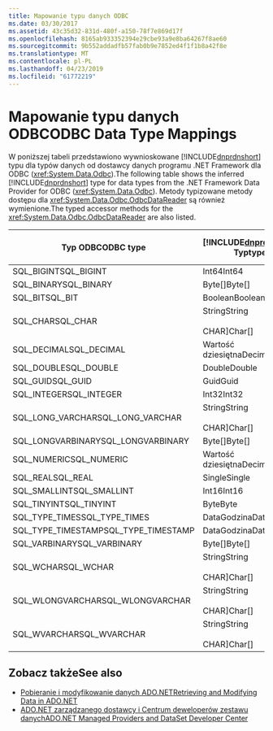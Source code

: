 ```yaml
---
title: Mapowanie typu danych ODBC
ms.date: 03/30/2017
ms.assetid: 43c35d32-831d-480f-a150-78f7e869d17f
ms.openlocfilehash: 8165ab933352394e29cbe93a9e8ba64267f8ae60
ms.sourcegitcommit: 9b552addadfb57fab0b9e7852ed4f1f1b8a42f8e
ms.translationtype: MT
ms.contentlocale: pl-PL
ms.lasthandoff: 04/23/2019
ms.locfileid: "61772219"
---
```

# <a name="odbc-data-type-mappings"></a><span data-ttu-id="e01e6-102">Mapowanie typu danych ODBC</span><span class="sxs-lookup"><span data-stu-id="e01e6-102">ODBC Data Type Mappings</span></span>
<span data-ttu-id="e01e6-103">W poniższej tabeli przedstawiono wywnioskowane [!INCLUDE[dnprdnshort](../../../../includes/dnprdnshort-md.md)] typu dla typów danych od dostawcy danych programu .NET Framework dla ODBC (<xref:System.Data.Odbc>).</span><span class="sxs-lookup"><span data-stu-id="e01e6-103">The following table shows the inferred [!INCLUDE[dnprdnshort](../../../../includes/dnprdnshort-md.md)] type for data types from the .NET Framework Data Provider for ODBC (<xref:System.Data.Odbc>).</span></span> <span data-ttu-id="e01e6-104">Metody typizowane metody dostępu dla <xref:System.Data.Odbc.OdbcDataReader> są również wymienione.</span><span class="sxs-lookup"><span data-stu-id="e01e6-104">The typed accessor methods for the <xref:System.Data.Odbc.OdbcDataReader> are also listed.</span></span>  
  
|<span data-ttu-id="e01e6-105">Typ ODBC</span><span class="sxs-lookup"><span data-stu-id="e01e6-105">ODBC type</span></span>|[!INCLUDE[dnprdnshort](../../../../includes/dnprdnshort-md.md)] <span data-ttu-id="e01e6-106">Typ</span><span class="sxs-lookup"><span data-stu-id="e01e6-106">type</span></span>|[!INCLUDE[dnprdnshort](../../../../includes/dnprdnshort-md.md)] <span data-ttu-id="e01e6-107">typizowane metody dostępu</span><span class="sxs-lookup"><span data-stu-id="e01e6-107">typed accessor</span></span>|  
|---------------|----------------------------------------------------------------------|--------------------------------------------------------------------------------|  
|<span data-ttu-id="e01e6-108">SQL_BIGINT</span><span class="sxs-lookup"><span data-stu-id="e01e6-108">SQL_BIGINT</span></span>|<span data-ttu-id="e01e6-109">Int64</span><span class="sxs-lookup"><span data-stu-id="e01e6-109">Int64</span></span>|<span data-ttu-id="e01e6-110">GetInt64()</span><span class="sxs-lookup"><span data-stu-id="e01e6-110">GetInt64()</span></span>|  
|<span data-ttu-id="e01e6-111">SQL_BINARY</span><span class="sxs-lookup"><span data-stu-id="e01e6-111">SQL_BINARY</span></span>|<span data-ttu-id="e01e6-112">Byte[]</span><span class="sxs-lookup"><span data-stu-id="e01e6-112">Byte[]</span></span>|<span data-ttu-id="e01e6-113">GetBytes()</span><span class="sxs-lookup"><span data-stu-id="e01e6-113">GetBytes()</span></span>|  
|<span data-ttu-id="e01e6-114">SQL_BIT</span><span class="sxs-lookup"><span data-stu-id="e01e6-114">SQL_BIT</span></span>|<span data-ttu-id="e01e6-115">Boolean</span><span class="sxs-lookup"><span data-stu-id="e01e6-115">Boolean</span></span>|<span data-ttu-id="e01e6-116">GetBoolean()</span><span class="sxs-lookup"><span data-stu-id="e01e6-116">GetBoolean()</span></span>|  
|<span data-ttu-id="e01e6-117">SQL_CHAR</span><span class="sxs-lookup"><span data-stu-id="e01e6-117">SQL_CHAR</span></span>|<span data-ttu-id="e01e6-118">String</span><span class="sxs-lookup"><span data-stu-id="e01e6-118">String</span></span><br /><br /> <span data-ttu-id="e01e6-119">CHAR]</span><span class="sxs-lookup"><span data-stu-id="e01e6-119">Char[]</span></span>|<span data-ttu-id="e01e6-120">GetString()</span><span class="sxs-lookup"><span data-stu-id="e01e6-120">GetString()</span></span><br /><br /> <span data-ttu-id="e01e6-121">GetChars()</span><span class="sxs-lookup"><span data-stu-id="e01e6-121">GetChars()</span></span>|  
|<span data-ttu-id="e01e6-122">SQL_DECIMAL</span><span class="sxs-lookup"><span data-stu-id="e01e6-122">SQL_DECIMAL</span></span>|<span data-ttu-id="e01e6-123">Wartość dziesiętna</span><span class="sxs-lookup"><span data-stu-id="e01e6-123">Decimal</span></span>|<span data-ttu-id="e01e6-124">GetDecimal()</span><span class="sxs-lookup"><span data-stu-id="e01e6-124">GetDecimal()</span></span>|  
|<span data-ttu-id="e01e6-125">SQL_DOUBLE</span><span class="sxs-lookup"><span data-stu-id="e01e6-125">SQL_DOUBLE</span></span>|<span data-ttu-id="e01e6-126">Double</span><span class="sxs-lookup"><span data-stu-id="e01e6-126">Double</span></span>|<span data-ttu-id="e01e6-127">GetDouble()</span><span class="sxs-lookup"><span data-stu-id="e01e6-127">GetDouble()</span></span>|  
|<span data-ttu-id="e01e6-128">SQL_GUID</span><span class="sxs-lookup"><span data-stu-id="e01e6-128">SQL_GUID</span></span>|<span data-ttu-id="e01e6-129">Guid</span><span class="sxs-lookup"><span data-stu-id="e01e6-129">Guid</span></span>|<span data-ttu-id="e01e6-130">GetGuid()</span><span class="sxs-lookup"><span data-stu-id="e01e6-130">GetGuid()</span></span>|  
|<span data-ttu-id="e01e6-131">SQL_INTEGER</span><span class="sxs-lookup"><span data-stu-id="e01e6-131">SQL_INTEGER</span></span>|<span data-ttu-id="e01e6-132">Int32</span><span class="sxs-lookup"><span data-stu-id="e01e6-132">Int32</span></span>|<span data-ttu-id="e01e6-133">GetInt32()</span><span class="sxs-lookup"><span data-stu-id="e01e6-133">GetInt32()</span></span>|  
|<span data-ttu-id="e01e6-134">SQL_LONG_VARCHAR</span><span class="sxs-lookup"><span data-stu-id="e01e6-134">SQL_LONG_VARCHAR</span></span>|<span data-ttu-id="e01e6-135">String</span><span class="sxs-lookup"><span data-stu-id="e01e6-135">String</span></span><br /><br /> <span data-ttu-id="e01e6-136">CHAR]</span><span class="sxs-lookup"><span data-stu-id="e01e6-136">Char[]</span></span>|<span data-ttu-id="e01e6-137">GetString()</span><span class="sxs-lookup"><span data-stu-id="e01e6-137">GetString()</span></span><br /><br /> <span data-ttu-id="e01e6-138">GetChars()</span><span class="sxs-lookup"><span data-stu-id="e01e6-138">GetChars()</span></span>|  
|<span data-ttu-id="e01e6-139">SQL_LONGVARBINARY</span><span class="sxs-lookup"><span data-stu-id="e01e6-139">SQL_LONGVARBINARY</span></span>|<span data-ttu-id="e01e6-140">Byte[]</span><span class="sxs-lookup"><span data-stu-id="e01e6-140">Byte[]</span></span>|<span data-ttu-id="e01e6-141">GetBytes()</span><span class="sxs-lookup"><span data-stu-id="e01e6-141">GetBytes()</span></span>|  
|<span data-ttu-id="e01e6-142">SQL_NUMERIC</span><span class="sxs-lookup"><span data-stu-id="e01e6-142">SQL_NUMERIC</span></span>|<span data-ttu-id="e01e6-143">Wartość dziesiętna</span><span class="sxs-lookup"><span data-stu-id="e01e6-143">Decimal</span></span>|<span data-ttu-id="e01e6-144">GetDecimal()</span><span class="sxs-lookup"><span data-stu-id="e01e6-144">GetDecimal()</span></span>|  
|<span data-ttu-id="e01e6-145">SQL_REAL</span><span class="sxs-lookup"><span data-stu-id="e01e6-145">SQL_REAL</span></span>|<span data-ttu-id="e01e6-146">Single</span><span class="sxs-lookup"><span data-stu-id="e01e6-146">Single</span></span>|<span data-ttu-id="e01e6-147">GetFloat()</span><span class="sxs-lookup"><span data-stu-id="e01e6-147">GetFloat()</span></span>|  
|<span data-ttu-id="e01e6-148">SQL_SMALLINT</span><span class="sxs-lookup"><span data-stu-id="e01e6-148">SQL_SMALLINT</span></span>|<span data-ttu-id="e01e6-149">Int16</span><span class="sxs-lookup"><span data-stu-id="e01e6-149">Int16</span></span>|<span data-ttu-id="e01e6-150">GetInt16()</span><span class="sxs-lookup"><span data-stu-id="e01e6-150">GetInt16()</span></span>|  
|<span data-ttu-id="e01e6-151">SQL_TINYINT</span><span class="sxs-lookup"><span data-stu-id="e01e6-151">SQL_TINYINT</span></span>|<span data-ttu-id="e01e6-152">Byte</span><span class="sxs-lookup"><span data-stu-id="e01e6-152">Byte</span></span>|<span data-ttu-id="e01e6-153">GetByte()</span><span class="sxs-lookup"><span data-stu-id="e01e6-153">GetByte()</span></span>|  
|<span data-ttu-id="e01e6-154">SQL_TYPE_TIMES</span><span class="sxs-lookup"><span data-stu-id="e01e6-154">SQL_TYPE_TIMES</span></span>|<span data-ttu-id="e01e6-155">DataGodzina</span><span class="sxs-lookup"><span data-stu-id="e01e6-155">DateTime</span></span>|<span data-ttu-id="e01e6-156">GetDateTime()</span><span class="sxs-lookup"><span data-stu-id="e01e6-156">GetDateTime()</span></span>|  
|<span data-ttu-id="e01e6-157">SQL_TYPE_TIMESTAMP</span><span class="sxs-lookup"><span data-stu-id="e01e6-157">SQL_TYPE_TIMESTAMP</span></span>|<span data-ttu-id="e01e6-158">DataGodzina</span><span class="sxs-lookup"><span data-stu-id="e01e6-158">DateTime</span></span>|<span data-ttu-id="e01e6-159">GetDateTime()</span><span class="sxs-lookup"><span data-stu-id="e01e6-159">GetDateTime()</span></span>|  
|<span data-ttu-id="e01e6-160">SQL_VARBINARY</span><span class="sxs-lookup"><span data-stu-id="e01e6-160">SQL_VARBINARY</span></span>|<span data-ttu-id="e01e6-161">Byte[]</span><span class="sxs-lookup"><span data-stu-id="e01e6-161">Byte[]</span></span>|<span data-ttu-id="e01e6-162">GetBytes()</span><span class="sxs-lookup"><span data-stu-id="e01e6-162">GetBytes()</span></span>|  
|<span data-ttu-id="e01e6-163">SQL_WCHAR</span><span class="sxs-lookup"><span data-stu-id="e01e6-163">SQL_WCHAR</span></span>|<span data-ttu-id="e01e6-164">String</span><span class="sxs-lookup"><span data-stu-id="e01e6-164">String</span></span><br /><br /> <span data-ttu-id="e01e6-165">CHAR]</span><span class="sxs-lookup"><span data-stu-id="e01e6-165">Char[]</span></span>|<span data-ttu-id="e01e6-166">GetString()</span><span class="sxs-lookup"><span data-stu-id="e01e6-166">GetString()</span></span><br /><br /> <span data-ttu-id="e01e6-167">GetChars()</span><span class="sxs-lookup"><span data-stu-id="e01e6-167">GetChars()</span></span>|  
|<span data-ttu-id="e01e6-168">SQL_WLONGVARCHAR</span><span class="sxs-lookup"><span data-stu-id="e01e6-168">SQL_WLONGVARCHAR</span></span>|<span data-ttu-id="e01e6-169">String</span><span class="sxs-lookup"><span data-stu-id="e01e6-169">String</span></span><br /><br /> <span data-ttu-id="e01e6-170">CHAR]</span><span class="sxs-lookup"><span data-stu-id="e01e6-170">Char[]</span></span>|<span data-ttu-id="e01e6-171">GetString()</span><span class="sxs-lookup"><span data-stu-id="e01e6-171">GetString()</span></span><br /><br /> <span data-ttu-id="e01e6-172">GetChars()</span><span class="sxs-lookup"><span data-stu-id="e01e6-172">GetChars()</span></span>|  
|<span data-ttu-id="e01e6-173">SQL_WVARCHAR</span><span class="sxs-lookup"><span data-stu-id="e01e6-173">SQL_WVARCHAR</span></span>|<span data-ttu-id="e01e6-174">String</span><span class="sxs-lookup"><span data-stu-id="e01e6-174">String</span></span><br /><br /> <span data-ttu-id="e01e6-175">CHAR]</span><span class="sxs-lookup"><span data-stu-id="e01e6-175">Char[]</span></span>|<span data-ttu-id="e01e6-176">GetString()</span><span class="sxs-lookup"><span data-stu-id="e01e6-176">GetString()</span></span><br /><br /> <span data-ttu-id="e01e6-177">GetChars()</span><span class="sxs-lookup"><span data-stu-id="e01e6-177">GetChars()</span></span>|  
  
## <a name="see-also"></a><span data-ttu-id="e01e6-178">Zobacz także</span><span class="sxs-lookup"><span data-stu-id="e01e6-178">See also</span></span>

- [<span data-ttu-id="e01e6-179">Pobieranie i modyfikowanie danych ADO.NET</span><span class="sxs-lookup"><span data-stu-id="e01e6-179">Retrieving and Modifying Data in ADO.NET</span></span>](../../../../docs/framework/data/adonet/retrieving-and-modifying-data.md)
- [<span data-ttu-id="e01e6-180">ADO.NET zarządzanego dostawcy i Centrum deweloperów zestawu danych</span><span class="sxs-lookup"><span data-stu-id="e01e6-180">ADO.NET Managed Providers and DataSet Developer Center</span></span>](https://go.microsoft.com/fwlink/?LinkId=217917)

